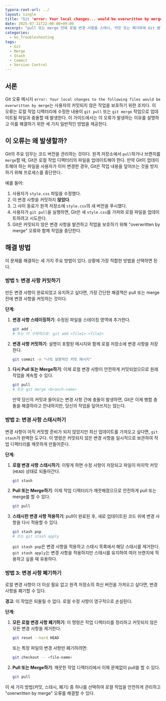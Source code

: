 ```yaml
---
typora-root-url: ../
layout: single
title: "Git "error: Your local changes... would be overwritten by merge" 오류 해결 방법"
date: 2025-07-31T22:00:00+09:00
excerpt: "pull 또는 merge 전에 로컬 변경 사항을 스태시, 커밋 또는 폐기하여 Git 병합 오류를 해결하세요."
categories:
  - ko_Troubleshooting
tags:
  - Git
  - Merge
  - Stash
  - Commit
  - Version Control
---
```


## 서론

Git 오류 메시지 `error: Your local changes to the following files would be overwritten by merge`는 사용자의 커밋되지 않은 작업을 보호하기 위한 조치다. 이 오류는 로컬 작업 디렉터리에 수정한 내용이 `git pull` 또는 `git merge` 작업으로 업데이트될 파일과 충돌할 때 발생한다. 이 가이드에서는 이 오류가 발생하는 이유를 설명하고 이를 해결하기 위한 세 가지 일반적인 방법을 제공한다.

## 이 오류는 왜 발생할까?

Git의 주요 임무는 코드 버전을 관리하는 것이다. 원격 저장소에서 `pull`하거나 브랜치를 `merge`할 때, Git은 로컬 작업 디렉터리의 파일을 업데이트해야 한다. 만약 Git이 업데이트해야 하는 파일을 사용자가 이미 변경한 경우, Git은 작업 내용을 덮어쓰는 것을 방지하기 위해 프로세스를 중단한다.

예를 들어:
1. 사용자가 `style.css` 파일을 수정했다.
2. 이 변경 사항을 커밋하지 **않았다**.
3. 그 사이 동료가 원격 저장소에 `style.css`의 새 버전을 푸시했다.
4. 사용자가 `git pull`을 실행하면, Git은 새 `style.css`를 가져와 로컬 파일을 업데이트하려고 시도한다.
5. Git은 커밋되지 않은 변경 사항을 발견하고 작업을 보호하기 위해 "overwritten by merge" 오류와 함께 작업을 중단한다.

## 해결 방법

이 문제를 해결하는 세 가지 주요 방법이 있다. 상황에 가장 적합한 방법을 선택하면 된다.

### 방법 1: 변경 사항 커밋하기

만든 변경 사항이 완료되었고 유지하고 싶다면, 가장 간단한 해결책은 pull 또는 merge 전에 변경 사항을 커밋하는 것이다.

**단계:**
1.  **변경 사항 스테이징하기**: 수정된 파일을 스테이징 영역에 추가한다.
    ```bash
    git add . 
    # 또는 더 구체적으로: git add <file1> <file2>
    ```
2.  **변경 사항 커밋하기**: 설명이 포함된 메시지와 함께 로컬 저장소에 변경 사항을 저장한다.
    ```bash
    git commit -m "나의 설명적인 커밋 메시지"
    ```
3.  **다시 Pull 또는 Merge하기**: 이제 로컬 변경 사항이 안전하게 커밋되었으므로 원래 작업을 계속할 수 있다.
    ```bash
    git pull
    # 또는 git merge <branch-name>
    ```
    만약 당신의 커밋과 들어오는 변경 사항 간에 충돌이 발생하면, Git은 이제 병합 충돌을 해결하라고 안내하지만, 당신의 작업을 덮어쓰지는 않는다.

### 방법 2: 변경 사항 스태시하기

변경 사항이 아직 커밋할 준비가 되지 않았지만 최신 업데이트를 가져오고 싶다면, `git stash`가 완벽한 도구다. 이 명령은 커밋되지 않은 변경 사항을 일시적으로 보관하여 작업 디렉터리를 깨끗하게 만들어준다.

**단계:**
1.  **로컬 변경 사항 스태시하기**: 이렇게 하면 수정 사항이 저장되고 파일이 마지막 커밋(`HEAD`) 상태로 되돌아간다.
    ```bash
    git stash
    ```
2.  **Pull 또는 Merge하기**: 이제 작업 디렉터리가 깨끗해졌으므로 안전하게 pull 또는 merge를 할 수 있다.
    ```bash
    git pull
    ```
3.  **스태시한 변경 사항 적용하기**: pull이 완료된 후, 새로 업데이트된 코드 위에 변경 사항을 다시 적용할 수 있다.
    ```bash
    git stash pop
    # 또는 git stash apply
    ```
    `git stash pop`은 변경 사항을 적용하고 스태시 목록에서 해당 스태시를 제거한다. `git stash apply`는 변경 사항을 적용하지만 스태시를 유지하여 여러 브랜치에 적용하고 싶을 때 유용하다.

### 방법 3: 변경 사항 폐기하기

로컬 변경 사항이 더 이상 필요 없고 원격 저장소의 최신 버전을 가져오고 싶다면, 변경 사항을 폐기할 수 있다.

**경고**: 이 작업은 되돌릴 수 없다. 로컬 수정 사항이 영구적으로 손실된다.

**단계:**
1.  **모든 로컬 변경 사항 폐기하기**: 이 명령은 작업 디렉터리를 정리하고 커밋되지 않은 모든 변경 사항을 제거한다.
    ```bash
    git reset --hard HEAD
    ```
    또는 특정 파일의 변경 사항만 폐기하려면:
    ```bash
    git checkout -- <file-name>
    ```
2.  **Pull 또는 Merge하기**: 깨끗한 작업 디렉터리에서 이제 문제없이 pull을 할 수 있다.
    ```bash
    git pull
    ```

이 세 가지 방법(커밋, 스태시, 폐기) 중 하나를 선택하여 로컬 작업을 안전하게 관리하고 "overwritten by merge" 오류를 해결할 수 있다.
